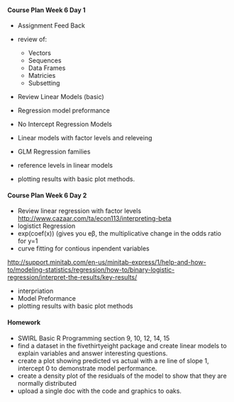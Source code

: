 #### Course Plan Week 6 Day 1
  * Assignment Feed Back
  * review of:
    + Vectors
    + Sequences
    + Data Frames
    + Matricies
    + Subsetting
    
  * Review Linear Models (basic)
  * Regression model preformance
  * No Intercept Regression Models
  * Linear models with factor levels and releveing
  * GLM  Regression families 
  * reference levels in linear models
  * plotting results with basic plot methods. 
  
#### Course Plan Week 6 Day 2
  * Review linear regression with factor levels
  http://www.cazaar.com/ta/econ113/interpreting-beta
  * logistict Regression
  * exp(coef(x)) (gives you eβ, the multiplicative change in the odds ratio for y=1
  * curve fitting for contious inpendent variables
  
http://support.minitab.com/en-us/minitab-express/1/help-and-how-to/modeling-statistics/regression/how-to/binary-logistic-regression/interpret-the-results/key-results/

  * interpriation
  * Model Preformance
  * plotting results with basic plot methods 
  
#### Homework
  + SWIRL Basic R Programming section 9, 10, 12, 14, 15
  + find a dataset in the fivethirtyeight package and create linear models to explain variables
  and answer interesting questions.
  + create a plot showing predicted vs actual with a re line of slope 1, intercept 0 to demonstrate model performance.
  + create a density plot of the residuals of the model to show that they are normally distributed
 + upload a single doc with the code and graphics to oaks.
 
